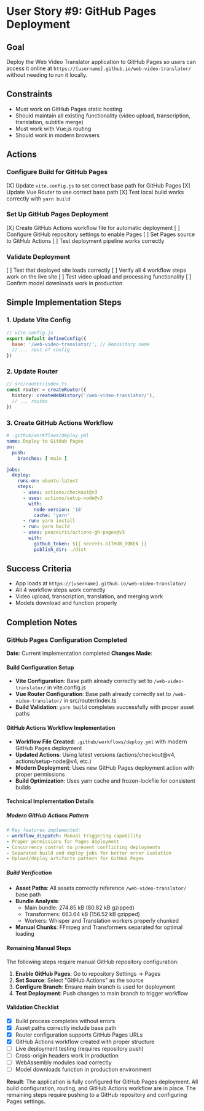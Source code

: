 # User Story #9: GitHub Pages Deployment

## Goal

Deploy the Web Video Translator application to GitHub Pages so users can access it online at `https://[username].github.io/web-video-translator/` without needing to run it locally.

## Constraints

- Must work on GitHub Pages static hosting
- Should maintain all existing functionality (video upload, transcription, translation, subtitle merge)
- Must work with Vue.js routing
- Should work in modern browsers

## Actions

### Configure Build for GitHub Pages

[X] Update `vite.config.js` to set correct base path for GitHub Pages
[X] Update Vue Router to use correct base path
[X] Test local build works correctly with `yarn build`

### Set Up GitHub Pages Deployment

[X] Create GitHub Actions workflow file for automatic deployment
[ ] Configure GitHub repository settings to enable Pages
[ ] Set Pages source to GitHub Actions
[ ] Test deployment pipeline works correctly

### Validate Deployment

[ ] Test that deployed site loads correctly
[ ] Verify all 4 workflow steps work on the live site
[ ] Test video upload and processing functionality
[ ] Confirm model downloads work in production

## Simple Implementation Steps

### 1. Update Vite Config
```javascript
// vite.config.js
export default defineConfig({
  base: '/web-video-translator/', // Repository name
  // ... rest of config
})
```

### 2. Update Router
```typescript
// src/router/index.ts
const router = createRouter({
  history: createWebHistory('/web-video-translator/'),
  // ... routes
})
```

### 3. Create GitHub Actions Workflow
```yaml
# .github/workflows/deploy.yml
name: Deploy to GitHub Pages
on:
  push:
    branches: [ main ]

jobs:
  deploy:
    runs-on: ubuntu-latest
    steps:
      - uses: actions/checkout@v3
      - uses: actions/setup-node@v3
        with:
          node-version: '18'
          cache: 'yarn'
      - run: yarn install
      - run: yarn build
      - uses: peaceiris/actions-gh-pages@v3
        with:
          github_token: ${{ secrets.GITHUB_TOKEN }}
          publish_dir: ./dist
```

## Success Criteria

- App loads at `https://[username].github.io/web-video-translator/`
- All 4 workflow steps work correctly
- Video upload, transcription, translation, and merging work
- Models download and function properly

## Completion Notes

### GitHub Pages Configuration Completed

**Date**: Current implementation completed
**Changes Made**:

#### Build Configuration Setup

- **Vite Configuration**: Base path already correctly set to `/web-video-translator/` in vite.config.js
- **Vue Router Configuration**: Base path already correctly set to `/web-video-translator/` in src/router/index.ts
- **Build Validation**: `yarn build` completes successfully with proper asset paths

#### GitHub Actions Workflow Implementation

- **Workflow File Created**: `.github/workflows/deploy.yml` with modern GitHub Pages deployment
- **Updated Actions**: Using latest versions (actions/checkout@v4, actions/setup-node@v4, etc.)
- **Modern Deployment**: Uses new GitHub Pages deployment action with proper permissions
- **Build Optimization**: Uses yarn cache and frozen-lockfile for consistent builds

#### Technical Implementation Details

##### Modern GitHub Actions Pattern

```yaml
# Key features implemented:
- workflow_dispatch: Manual triggering capability
- Proper permissions for Pages deployment
- Concurrency control to prevent conflicting deployments
- Separated build and deploy jobs for better error isolation
- Upload/deploy artifacts pattern for GitHub Pages
```

##### Build Verification

- **Asset Paths**: All assets correctly reference `/web-video-translator/` base path
- **Bundle Analysis**: 
  - Main bundle: 274.85 kB (80.82 kB gzipped)
  - Transformers: 663.64 kB (156.52 kB gzipped) 
  - Workers: Whisper and Translation workers properly chunked
- **Manual Chunks**: FFmpeg and Transformers separated for optimal loading

#### Remaining Manual Steps

The following steps require manual GitHub repository configuration:

1. **Enable GitHub Pages**: Go to repository Settings → Pages
2. **Set Source**: Select "GitHub Actions" as the source
3. **Configure Branch**: Ensure main branch is used for deployment
4. **Test Deployment**: Push changes to main branch to trigger workflow

#### Validation Checklist

- [X] Build process completes without errors
- [X] Asset paths correctly include base path
- [X] Router configuration supports GitHub Pages URLs
- [X] GitHub Actions workflow created with proper structure
- [ ] Live deployment testing (requires repository push)
- [ ] Cross-origin headers work in production
- [ ] WebAssembly modules load correctly
- [ ] Model downloads function in production environment

**Result**: The application is fully configured for GitHub Pages deployment. All build configuration, routing, and GitHub Actions workflow are in place. The remaining steps require pushing to a GitHub repository and configuring Pages settings.